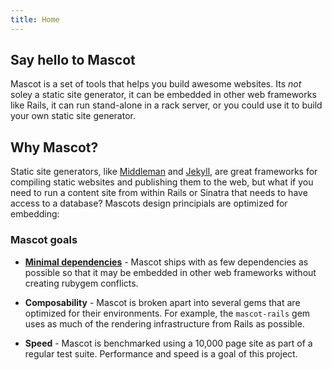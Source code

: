 ```yaml
---
title: Home
---
```


## Say hello to Mascot

Mascot is a set of tools that helps you build awesome websites. Its *not* soley a static site generator, it can be embedded in other web frameworks like Rails, it can run stand-alone in a rack server, or you could use it to build your own static site generator.

## Why Mascot?

Static site generators, like [Middleman](https://middlemanapp.com) and [Jekyll](https://jekyllrb.com), are great frameworks for compiling static websites and publishing them to the web, but what if you need to run a content site from within Rails or Sinatra that needs to have access to a database? Mascots design principials are optimized for embedding:

### Mascot goals

* **[Minimal dependencies](https://github.com/bradgessler/mascot/blob/master/mascot/mascot.gemspec#L24)** - Mascot ships with as few dependencies as possible so that it may be embedded in other web frameworks without creating rubygem conflicts.

* **Composability** - Mascot is broken apart into several gems that are optimized for their environments. For example, the `mascot-rails` gem uses as much of the rendering infrastructure from Rails as possible.

* **Speed** - Mascot is benchmarked using a 10,000 page site as part of a regular test suite. Performance and speed is a goal of this project.
